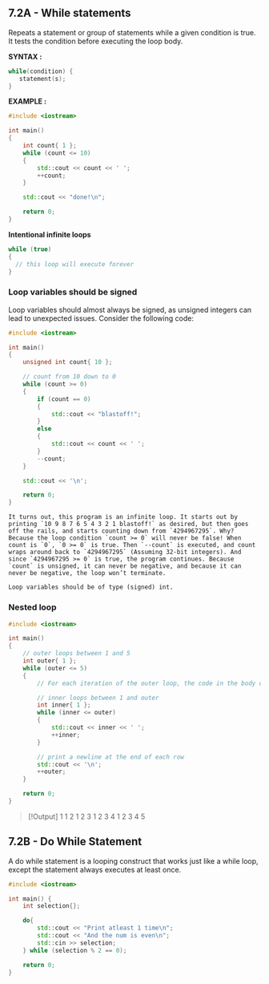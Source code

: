 
## 7.2A - While statements

Repeats a statement or group of statements while a given condition is true. It tests the condition before executing the loop body.

**SYNTAX :**
```cpp
while(condition) {
   statement(s);
}
```

**EXAMPLE  :**

```cpp
#include <iostream>

int main()
{
    int count{ 1 };
    while (count <= 10)
    {
        std::cout << count << ' ';
        ++count;
    }

    std::cout << "done!\n";

    return 0;
}
```

**Intentional infinite loops**


```cpp
while (true)
{
  // this loop will execute forever
}
```

### Loop variables should be signed

Loop variables should almost always be signed, as unsigned integers can lead to unexpected issues. Consider the following code:

```cpp
#include <iostream>

int main()
{
    unsigned int count{ 10 };

    // count from 10 down to 0
    while (count >= 0)
    {
        if (count == 0)
        {
            std::cout << "blastoff!";
        }
        else
        {
            std::cout << count << ' ';
        }
        --count;
    }

    std::cout << '\n';

    return 0;
}
```

```ad-danger
It turns out, this program is an infinite loop. It starts out by printing `10 9 8 7 6 5 4 3 2 1 blastoff!` as desired, but then goes off the rails, and starts counting down from `4294967295`. Why? Because the loop condition `count >= 0` will never be false! When count is `0`, `0 >= 0` is true. Then `--count` is executed, and count wraps around back to `4294967295` (Assuming 32-bit integers). And since `4294967295 >= 0` is true, the program continues. Because `count` is unsigned, it can never be negative, and because it can never be negative, the loop won’t terminate.
```

```ad-tip
Loop variables should be of type (signed) int.

```

### Nested loop
```cpp
#include <iostream>

int main()
{
    // outer loops between 1 and 5
    int outer{ 1 };
    while (outer <= 5)
    {
        // For each iteration of the outer loop, the code in the body of the loop executes once

        // inner loops between 1 and outer
        int inner{ 1 };
        while (inner <= outer)
        {
            std::cout << inner << ' ';
            ++inner;
        }

        // print a newline at the end of each row
        std::cout << '\n';
        ++outer;
    }

    return 0;
}
```

> [!Output]
> 1
1 2
1 2 3
1 2 3 4
1 2 3 4 5

## 7.2B - Do  While Statement

A do while statement is a looping construct that works just like a while loop, except the statement always executes at least once.
```cpp
#include <iostream>

int main() {
    int selection{};

    do{
        std::cout << "Print atleast 1 time\n";
        std::cout << "And the num is even\n";
        std::cin >> selection;
    } while (selection % 2 == 0);

    return 0;
}
```